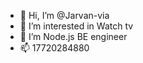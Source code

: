 - 👋 Hi, I’m @Jarvan-via
- 👀 I’m interested in Watch tv
- 🌱 I’m  Node.js BE engineer
- 📫 17720284880

<!---
Jarvan-via/Jarvan-via is a ✨ special ✨ repository because its `README.md` (this file) appears on your GitHub profile.
You can click the Preview link to take a look at your changes.
--->
